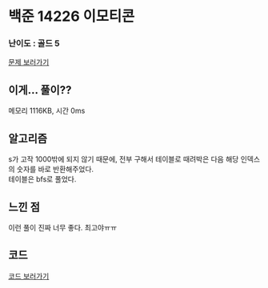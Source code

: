 # 백준 14226 이모티콘
 
### 난이도 : 골드 5

[문제 보러가기](https://www.acmicpc.net/problem/14226)
  
## 이게... 풀이??  
메모리 1116KB, 시간 0ms

## 알고리즘
s가 고작 1000밖에 되지 않기 때문에, 전부 구해서 테이블로 때려박은 다음 해당 인덱스의 숫자를 바로 반환해주었다.  
테이블은 bfs로 풀었다.  

## 느낀 점
이런 풀이 진짜 너무 좋다. 최고야ㅠㅠ

## 코드
[코드 보러가기](./boj14226.cpp)